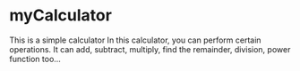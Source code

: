 # myCalculator
This is a simple calculator 
In this calculator, you can perform certain operations.
It can add, subtract, multiply, find the remainder, division, power function too...
